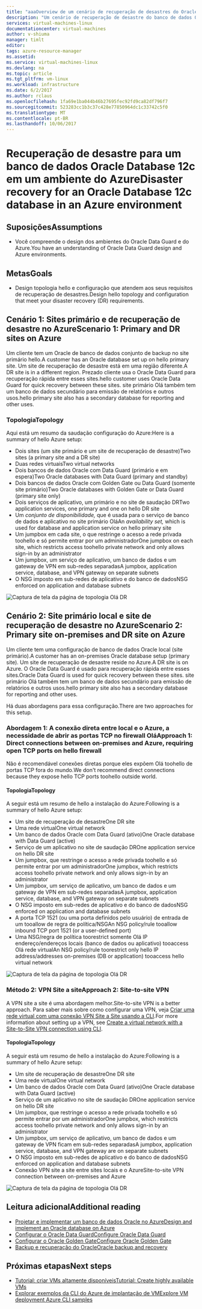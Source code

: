 ```yaml
---
title: "aaaOverview de um cenário de recuperação de desastres do Oracle em seu ambiente do Azure | Microsoft Docs"
description: "Um cenário de recuperação de desastre do banco de dados Oracle Database 12c no ambiente do Azure"
services: virtual-machines-linux
documentationcenter: virtual-machines
author: v-shiuma
manager: timlt
editor: 
tags: azure-resource-manager
ms.assetid: 
ms.service: virtual-machines-linux
ms.devlang: na
ms.topic: article
ms.tgt_pltfrm: vm-linux
ms.workload: infrastructure
ms.date: 6/2/2017
ms.author: rclaus
ms.openlocfilehash: 1fa69e1ba044b46b27695fec92fd9ca82df796f7
ms.sourcegitcommit: 523283cc1b3c37c428e77850964dc1c33742c5f0
ms.translationtype: MT
ms.contentlocale: pt-BR
ms.lasthandoff: 10/06/2017
---
```

# <a name="disaster-recovery-for-an-oracle-database-12c-database-in-an-azure-environment"></a><span data-ttu-id="5dcd2-103">Recuperação de desastre para um banco de dados Oracle Database 12c em um ambiente do Azure</span><span class="sxs-lookup"><span data-stu-id="5dcd2-103">Disaster recovery for an Oracle Database 12c database in an Azure environment</span></span>

## <a name="assumptions"></a><span data-ttu-id="5dcd2-104">Suposições</span><span class="sxs-lookup"><span data-stu-id="5dcd2-104">Assumptions</span></span>

- <span data-ttu-id="5dcd2-105">Você compreende o design dos ambientes do Oracle Data Guard e do Azure.</span><span class="sxs-lookup"><span data-stu-id="5dcd2-105">You have an understanding of Oracle Data Guard design and Azure environments.</span></span>


## <a name="goals"></a><span data-ttu-id="5dcd2-106">Metas</span><span class="sxs-lookup"><span data-stu-id="5dcd2-106">Goals</span></span>
- <span data-ttu-id="5dcd2-107">Design topologia hello e configuração que atendem aos seus requisitos de recuperação de desastres.</span><span class="sxs-lookup"><span data-stu-id="5dcd2-107">Design hello topology and configuration that meet your disaster recovery (DR) requirements.</span></span>

## <a name="scenario-1-primary-and-dr-sites-on-azure"></a><span data-ttu-id="5dcd2-108">Cenário 1: Sites primário e de recuperação de desastre no Azure</span><span class="sxs-lookup"><span data-stu-id="5dcd2-108">Scenario 1: Primary and DR sites on Azure</span></span>

<span data-ttu-id="5dcd2-109">Um cliente tem um Oracle de banco de dados conjunto de backup no site primário hello.</span><span class="sxs-lookup"><span data-stu-id="5dcd2-109">A customer has an Oracle database set up on hello primary site.</span></span> <span data-ttu-id="5dcd2-110">Um site de recuperação de desastre está em uma região diferente.</span><span class="sxs-lookup"><span data-stu-id="5dcd2-110">A DR site is in a different region.</span></span> <span data-ttu-id="5dcd2-111">Prezado cliente usa o Oracle Data Guard para recuperação rápida entre esses sites.</span><span class="sxs-lookup"><span data-stu-id="5dcd2-111">hello customer uses Oracle Data Guard for quick recovery between these sites.</span></span> <span data-ttu-id="5dcd2-112">site primário Olá também tem um banco de dados secundário para emissão de relatórios e outros usos.</span><span class="sxs-lookup"><span data-stu-id="5dcd2-112">hello primary site also has a secondary database for reporting and other uses.</span></span> 

### <a name="topology"></a><span data-ttu-id="5dcd2-113">Topologia</span><span class="sxs-lookup"><span data-stu-id="5dcd2-113">Topology</span></span>

<span data-ttu-id="5dcd2-114">Aqui está um resumo da saudação configuração do Azure:</span><span class="sxs-lookup"><span data-stu-id="5dcd2-114">Here is a summary of hello Azure setup:</span></span>

- <span data-ttu-id="5dcd2-115">Dois sites (um site primário e um site de recuperação de desastre)</span><span class="sxs-lookup"><span data-stu-id="5dcd2-115">Two sites (a primary site and a DR site)</span></span>
- <span data-ttu-id="5dcd2-116">Duas redes virtuais</span><span class="sxs-lookup"><span data-stu-id="5dcd2-116">Two virtual networks</span></span>
- <span data-ttu-id="5dcd2-117">Dois bancos de dados Oracle com Data Guard (primário e em espera)</span><span class="sxs-lookup"><span data-stu-id="5dcd2-117">Two Oracle databases with Data Guard (primary and standby)</span></span>
- <span data-ttu-id="5dcd2-118">Dois bancos de dados Oracle com Golden Gate ou Data Guard (somente site primário)</span><span class="sxs-lookup"><span data-stu-id="5dcd2-118">Two Oracle databases with Golden Gate or Data Guard (primary site only)</span></span>
- <span data-ttu-id="5dcd2-119">Dois serviços de aplicativo, um primário e no site de saudação DR</span><span class="sxs-lookup"><span data-stu-id="5dcd2-119">Two application services, one primary and one on hello DR site</span></span>
- <span data-ttu-id="5dcd2-120">Um *conjunto de disponibilidade,* que é usada para o serviço de banco de dados e aplicativo no site primário Olá</span><span class="sxs-lookup"><span data-stu-id="5dcd2-120">An *availability set,* which is used for database and application service on hello primary site</span></span>
- <span data-ttu-id="5dcd2-121">Um jumpbox em cada site, o que restringe o acesso a rede privada toohello e só permite entrar por um administrador</span><span class="sxs-lookup"><span data-stu-id="5dcd2-121">One jumpbox on each site, which restricts access toohello private network and only allows sign-in by an administrator</span></span>
- <span data-ttu-id="5dcd2-122">Um jumpbox, um serviço de aplicativo, um banco de dados e um gateway de VPN em sub-redes separadas</span><span class="sxs-lookup"><span data-stu-id="5dcd2-122">A jumpbox, application service, database, and VPN gateway on separate subnets</span></span>
- <span data-ttu-id="5dcd2-123">O NSG imposto em sub-redes de aplicativo e do banco de dados</span><span class="sxs-lookup"><span data-stu-id="5dcd2-123">NSG enforced on application and database subnets</span></span>

![Captura de tela da página de topologia Olá DR](./media/oracle-disaster-recovery/oracle_topology_01.png)

## <a name="scenario-2-primary-site-on-premises-and-dr-site-on-azure"></a><span data-ttu-id="5dcd2-125">Cenário 2: Site primário local e site de recuperação de desastre no Azure</span><span class="sxs-lookup"><span data-stu-id="5dcd2-125">Scenario 2: Primary site on-premises and DR site on Azure</span></span>

<span data-ttu-id="5dcd2-126">Um cliente tem uma configuração de banco de dados Oracle local (site primário).</span><span class="sxs-lookup"><span data-stu-id="5dcd2-126">A customer has an on-premises Oracle database setup (primary site).</span></span> <span data-ttu-id="5dcd2-127">Um site de recuperação de desastre reside no Azure.</span><span class="sxs-lookup"><span data-stu-id="5dcd2-127">A DR site is on Azure.</span></span> <span data-ttu-id="5dcd2-128">O Oracle Data Guard é usado para recuperação rápida entre esses sites.</span><span class="sxs-lookup"><span data-stu-id="5dcd2-128">Oracle Data Guard is used for quick recovery between these sites.</span></span> <span data-ttu-id="5dcd2-129">site primário Olá também tem um banco de dados secundário para emissão de relatórios e outros usos.</span><span class="sxs-lookup"><span data-stu-id="5dcd2-129">hello primary site also has a secondary database for reporting and other uses.</span></span> 

<span data-ttu-id="5dcd2-130">Há duas abordagens para essa configuração.</span><span class="sxs-lookup"><span data-stu-id="5dcd2-130">There are two approaches for this setup.</span></span>

### <a name="approach-1-direct-connections-between-on-premises-and-azure-requiring-open-tcp-ports-on-hello-firewall"></a><span data-ttu-id="5dcd2-131">Abordagem 1: A conexão direta entre local e o Azure, a necessidade de abrir as portas TCP no firewall Olá</span><span class="sxs-lookup"><span data-stu-id="5dcd2-131">Approach 1: Direct connections between on-premises and Azure, requiring open TCP ports on hello firewall</span></span> 

<span data-ttu-id="5dcd2-132">Não é recomendável conexões diretas porque eles expõem Olá toohello de portas TCP fora do mundo.</span><span class="sxs-lookup"><span data-stu-id="5dcd2-132">We don't recommend direct connections because they expose hello TCP ports toohello outside world.</span></span>

#### <a name="topology"></a><span data-ttu-id="5dcd2-133">Topologia</span><span class="sxs-lookup"><span data-stu-id="5dcd2-133">Topology</span></span>

<span data-ttu-id="5dcd2-134">A seguir está um resumo de hello a instalação do Azure:</span><span class="sxs-lookup"><span data-stu-id="5dcd2-134">Following is a summary of hello Azure setup:</span></span>

- <span data-ttu-id="5dcd2-135">Um site de recuperação de desastre</span><span class="sxs-lookup"><span data-stu-id="5dcd2-135">One DR site</span></span> 
- <span data-ttu-id="5dcd2-136">Uma rede virtual</span><span class="sxs-lookup"><span data-stu-id="5dcd2-136">One virtual network</span></span>
- <span data-ttu-id="5dcd2-137">Um banco de dados Oracle com Data Guard (ativo)</span><span class="sxs-lookup"><span data-stu-id="5dcd2-137">One Oracle database with Data Guard (active)</span></span>
- <span data-ttu-id="5dcd2-138">Serviço de um aplicativo no site de saudação DR</span><span class="sxs-lookup"><span data-stu-id="5dcd2-138">One application service on hello DR site</span></span>
- <span data-ttu-id="5dcd2-139">Um jumpbox, que restringe o acesso a rede privada toohello e só permite entrar por um administrador</span><span class="sxs-lookup"><span data-stu-id="5dcd2-139">One jumpbox, which restricts access toohello private network and only allows sign-in by an administrator</span></span>
- <span data-ttu-id="5dcd2-140">Um jumpbox, um serviço de aplicativo, um banco de dados e um gateway de VPN em sub-redes separadas</span><span class="sxs-lookup"><span data-stu-id="5dcd2-140">A jumpbox, application service, database, and VPN gateway on separate subnets</span></span>
- <span data-ttu-id="5dcd2-141">O NSG imposto em sub-redes de aplicativo e do banco de dados</span><span class="sxs-lookup"><span data-stu-id="5dcd2-141">NSG enforced on application and database subnets</span></span>
- <span data-ttu-id="5dcd2-142">A porta TCP 1521 (ou uma porta definidos pelo usuário) de entrada de um tooallow de regra de política/NSG</span><span class="sxs-lookup"><span data-stu-id="5dcd2-142">An NSG policy/rule tooallow inbound TCP port 1521 (or a user-defined port)</span></span>
- <span data-ttu-id="5dcd2-143">Uma NSG/regra de política toorestrict somente Olá IP endereço/endereços locais (banco de dados ou aplicativo) tooaccess Olá rede virtual</span><span class="sxs-lookup"><span data-stu-id="5dcd2-143">An NSG policy/rule toorestrict only hello IP address/addresses on-premises (DB or application) tooaccess hello virtual network</span></span>

![Captura de tela da página de topologia Olá DR](./media/oracle-disaster-recovery/oracle_topology_02.png)

### <a name="approach-2-site-to-site-vpn"></a><span data-ttu-id="5dcd2-145">Método 2: VPN Site a site</span><span class="sxs-lookup"><span data-stu-id="5dcd2-145">Approach 2: Site-to-site VPN</span></span>
<span data-ttu-id="5dcd2-146">A VPN site a site é uma abordagem melhor.</span><span class="sxs-lookup"><span data-stu-id="5dcd2-146">Site-to-site VPN is a better approach.</span></span> <span data-ttu-id="5dcd2-147">Para saber mais sobre como configurar uma VPN, veja [Criar uma rede virtual com uma conexão VPN Site a Site usando a CLI](https://docs.microsoft.com/en-us/azure/vpn-gateway/vpn-gateway-howto-site-to-site-resource-manager-cli).</span><span class="sxs-lookup"><span data-stu-id="5dcd2-147">For more information about setting up a VPN, see [Create a virtual network with a Site-to-Site VPN connection using CLI](https://docs.microsoft.com/en-us/azure/vpn-gateway/vpn-gateway-howto-site-to-site-resource-manager-cli).</span></span>

#### <a name="topology"></a><span data-ttu-id="5dcd2-148">Topologia</span><span class="sxs-lookup"><span data-stu-id="5dcd2-148">Topology</span></span>

<span data-ttu-id="5dcd2-149">A seguir está um resumo de hello a instalação do Azure:</span><span class="sxs-lookup"><span data-stu-id="5dcd2-149">Following is a summary of hello Azure setup:</span></span>

- <span data-ttu-id="5dcd2-150">Um site de recuperação de desastre</span><span class="sxs-lookup"><span data-stu-id="5dcd2-150">One DR site</span></span> 
- <span data-ttu-id="5dcd2-151">Uma rede virtual</span><span class="sxs-lookup"><span data-stu-id="5dcd2-151">One virtual network</span></span> 
- <span data-ttu-id="5dcd2-152">Um banco de dados Oracle com Data Guard (ativo)</span><span class="sxs-lookup"><span data-stu-id="5dcd2-152">One Oracle database with Data Guard (active)</span></span>
- <span data-ttu-id="5dcd2-153">Serviço de um aplicativo no site de saudação DR</span><span class="sxs-lookup"><span data-stu-id="5dcd2-153">One application service on hello DR site</span></span>
- <span data-ttu-id="5dcd2-154">Um jumpbox, que restringe o acesso a rede privada toohello e só permite entrar por um administrador</span><span class="sxs-lookup"><span data-stu-id="5dcd2-154">One jumpbox, which restricts access toohello private network and only allows sign-in by an administrator</span></span>
- <span data-ttu-id="5dcd2-155">Um jumpbox, um serviço de aplicativo, um banco de dados e um gateway de VPN ficam em sub-redes separadas</span><span class="sxs-lookup"><span data-stu-id="5dcd2-155">A jumpbox, application service, database, and VPN gateway are on separate subnets</span></span>
- <span data-ttu-id="5dcd2-156">O NSG imposto em sub-redes de aplicativo e do banco de dados</span><span class="sxs-lookup"><span data-stu-id="5dcd2-156">NSG enforced on application and database subnets</span></span>
- <span data-ttu-id="5dcd2-157">Conexão VPN site a site entre sites locais e o Azure</span><span class="sxs-lookup"><span data-stu-id="5dcd2-157">Site-to-site VPN connection between on-premises and Azure</span></span>

![Captura de tela da página de topologia Olá DR](./media/oracle-disaster-recovery/oracle_topology_03.png)

## <a name="additional-reading"></a><span data-ttu-id="5dcd2-159">Leitura adicional</span><span class="sxs-lookup"><span data-stu-id="5dcd2-159">Additional reading</span></span>

- [<span data-ttu-id="5dcd2-160">Projetar e implementar um banco de dados Oracle no Azure</span><span class="sxs-lookup"><span data-stu-id="5dcd2-160">Design and implement an Oracle database on Azure</span></span>](oracle-design.md)
- [<span data-ttu-id="5dcd2-161">Configurar o Oracle Data Guard</span><span class="sxs-lookup"><span data-stu-id="5dcd2-161">Configure Oracle Data Guard</span></span>](configure-oracle-dataguard.md)
- [<span data-ttu-id="5dcd2-162">Configurar o Oracle Golden Gate</span><span class="sxs-lookup"><span data-stu-id="5dcd2-162">Configure Oracle Golden Gate</span></span>](configure-oracle-golden-gate.md)
- [<span data-ttu-id="5dcd2-163">Backup e recuperação do Oracle</span><span class="sxs-lookup"><span data-stu-id="5dcd2-163">Oracle backup and recovery</span></span>](oracle-backup-recovery.md)


## <a name="next-steps"></a><span data-ttu-id="5dcd2-164">Próximas etapas</span><span class="sxs-lookup"><span data-stu-id="5dcd2-164">Next steps</span></span>

- [<span data-ttu-id="5dcd2-165">Tutorial: criar VMs altamente disponíveis</span><span class="sxs-lookup"><span data-stu-id="5dcd2-165">Tutorial: Create highly available VMs</span></span>](../../linux/create-cli-complete.md)
- [<span data-ttu-id="5dcd2-166">Explorar exemplos da CLI do Azure de implantação de VM</span><span class="sxs-lookup"><span data-stu-id="5dcd2-166">Explore VM deployment Azure CLI samples</span></span>](../../linux/cli-samples.md)
